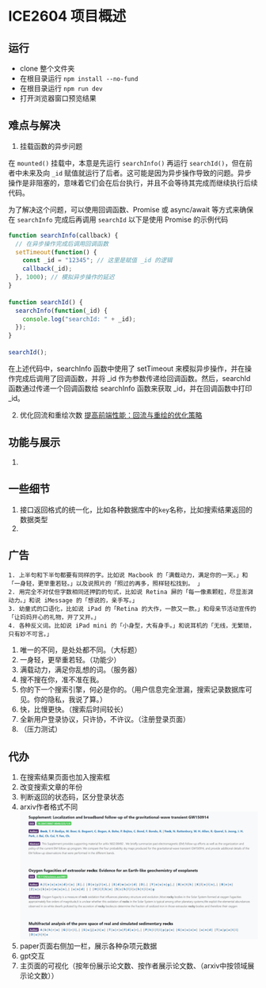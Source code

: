 # ICE2604 项目概述

## 运行

* clone 整个文件夹
* 在根目录运行 `npm install --no-fund`
* 在根目录运行 `npm run dev`
* 打开浏览器窗口预览结果

## 难点与解决

1. 挂载函数的异步问题

在 `mounted()` 挂载中，本意是先运行 `searchInfo()` 再运行 `searchId()`，但在前者中未来及向 `_id` 赋值就运行了后者。这可能是因为异步操作导致的问题。异步操作是非阻塞的，意味着它们会在后台执行，并且不会等待其完成而继续执行后续代码。

为了解决这个问题，可以使用回调函数、Promise 或 async/await 等方式来确保在 `searchInfo` 完成后再调用 `searchId`
以下是使用 Promise 的示例代码
```js
function searchInfo(callback) {
  // 在异步操作完成后调用回调函数
  setTimeout(function() {
    const _id = "12345"; // 这里是赋值 _id 的逻辑
    callback(_id);
  }, 1000); // 模拟异步操作的延迟
}

function searchId() {
  searchInfo(function(_id) {
    console.log("searchId: " + _id);
  });
}

searchId();
```
在上述代码中，searchInfo 函数中使用了 setTimeout 来模拟异步操作，并在操作完成后调用了回调函数，并将 _id 作为参数传递给回调函数。然后，searchId 函数通过传递一个回调函数给 searchInfo 函数来获取 _id，并在回调函数中打印 _id。

2. 优化回流和重绘次数
[提高前端性能：回流与重绘的优化策略](https://juejin.cn/post/7281581471897387071)

## 功能与展示

1. 


## 一些细节

1. 接口返回格式的统一化，比如各种数据库中的`key`名称，比如搜索结果返回的数据类型
2. 

## 广告

```
1. 上半句和下半句都要有同样的字。比如说 Macbook 的「满载动力，满足你的一天。」和「一身轻，更举重若轻。」以及说照片的「照过的再多，照样轻松找到。 」
2. 用完全不对仗但字数相同还押韵的句式，比如说 Retina 屏的「每一像素颗粒，尽显澎湃动力。」和说 iMessage 的「想说的，亲手写。」
3. 幼童式的口语化，比如说 iPad 的「Retina 的大作，一款又一款。」和母亲节活动宣传的「让妈妈开心的礼物，开了又开。」
4. 各种反义词。比如说 iPad mini 的「小身型，大有身手。」和说耳机的「无线，无繁琐，只有妙不可言。」
```
1. 唯一的不同，是处处都不同。（大标题）
2. 一身轻，更举重若轻。（功能少）
3. 满载动力，满足你乱想的词。（服务器）
4. 搜不搜在你，准不准在我。
5. 你的下一个搜索引擎，何必是你的。（用户信息完全泄漏，搜索记录数据库可见。你的隐私，我说了算。）
6. 快，比慢更快。（搜索后时间较长）
7. 全新用户登录协议，只许协，不许议。（注册登录页面）
8. （压力测试）

## 代办

1. 在搜索结果页面也加入搜索框
2. 改变搜索文章的年份
3. 判断返回的状态码，区分登录状态
4. arxiv作者格式不同
    ![arxiv作者格式不同](todo-author_format.png)
5. paper页面右侧加一栏，展示各种杂项元数据
6. gpt交互
7. 主页面的可视化（按年份展示论文数、按作者展示论文数、（arxiv中按领域展示论文数））
